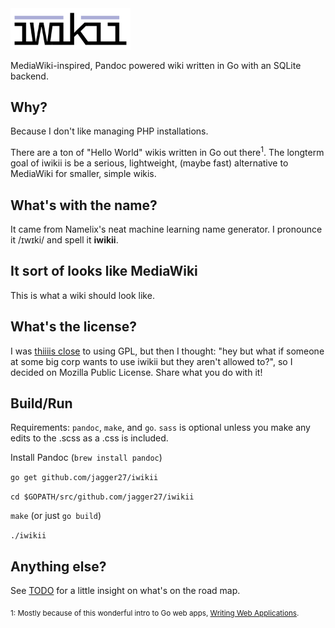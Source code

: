 <img width="192" height="65.6667" src="assets/iwikii2x.png">


MediaWiki-inspired, Pandoc powered wiki written in Go with an SQLite backend.

## Why?
Because I don't like managing PHP installations.

There are a ton of "Hello World" wikis written in Go out there<sup>1</sup>. The longterm goal of iwikii is be a serious, lightweight, (maybe fast) alternative to MediaWiki for smaller, simple wikis.

## What's with the name?
It came from Namelix's neat machine learning name generator. I pronounce it /ɪwɪki/ and spell it **iwikii**. 

## It sort of looks like MediaWiki
This is what a wiki should look like.

## What's the license?
I was [thiiiis close](https://en.wikipedia.org/wiki/Millimeter) to using GPL, but then I thought: "hey but what if someone at some big corp wants to use iwikii but they aren't allowed to?", so I decided on Mozilla Public License. Share what you do with it!

## Build/Run
Requirements: `pandoc`, `make`, and `go`. `sass` is optional unless you make any edits to the .scss as a .css is included. 

Install Pandoc (`brew install pandoc`)

`go get github.com/jagger27/iwikii`

`cd $GOPATH/src/github.com/jagger27/iwikii`

`make` (or just `go build`)

`./iwikii`

## Anything else?
See [TODO](TODO) for a little insight on what's on the road map.

<sub>1: Mostly because of this wonderful intro to Go web apps, [Writing Web Applications](https://golang.org/doc/articles/wiki/).</sub>
